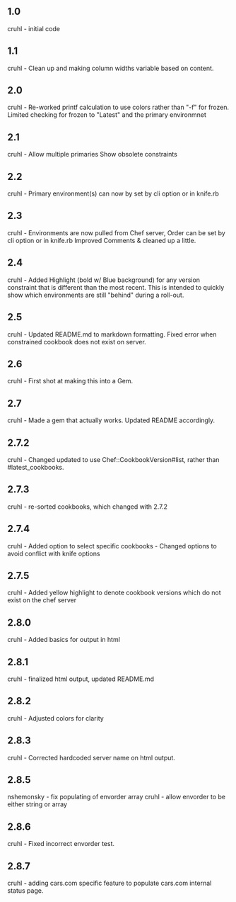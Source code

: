 1.0
-----
cruhl - initial code

1.1
-----
cruhl - Clean up and making column widths variable based on content.

2.0
-----
cruhl - Re-worked printf calculation to use colors rather than "-f" for frozen.
	Limited checking for frozen to "Latest" and the primary environmnet

2.1
-----
cruhl - Allow multiple primaries
	Show obsolete constraints

2.2
----
cruhl - Primary environment(s) can now by set by cli option or in knife.rb

2.3
----
cruhl - Environments are now pulled from Chef server, Order can be set by cli option or in knife.rb
	Improved Comments & cleaned up a little.

2.4
----
cruhl - Added Highlight (bold w/ Blue background) for any version constraint that is different than the most recent.
        This is intended to quickly show which environments are still "behind" during a roll-out.

2.5
----
cruhl - Updated README.md to markdown formatting.
	Fixed error when constrained cookbook does not exist on server.
	
2.6
----
cruhl - First shot at making this into a Gem.

2.7
----
cruhl - Made a gem that actually works.
	Updated README accordingly.

2.7.2
-----
cruhl - Changed updated to use Chef::CookbookVersion#list, rather than  #latest_cookbooks.

2.7.3
-----
cruhl - re-sorted cookbooks, which changed with 2.7.2

2.7.4
-----
cruhl - Added option to select specific cookbooks
      - Changed options to avoid conflict with knife options

2.7.5
-----
cruhl - Added yellow highlight to denote cookbook versions which do not exist on the chef server

2.8.0
-----
cruhl - Added basics for output in html

2.8.1
-----
cruhl - finalized html output, updated README.md

2.8.2
-----
cruhl - Adjusted colors for clarity

2.8.3
-----
cruhl - Corrected hardcoded server name on html output.

2.8.5
-----
nshemonsky - fix populating of envorder array
cruhl - allow envorder to be either string or array

2.8.6
-----
cruhl - Fixed incorrect envorder test.

2.8.7
-----
cruhl - adding cars.com specific feature to populate cars.com internal status page. 
